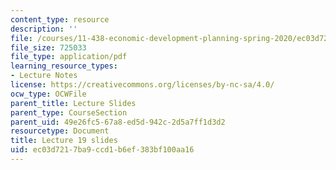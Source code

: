 ```yaml
---
content_type: resource
description: ''
file: /courses/11-438-economic-development-planning-spring-2020/ec03d7217ba9ccd1b6ef383bf100aa16_MIT11_438s20_lec19.pdf
file_size: 725033
file_type: application/pdf
learning_resource_types:
- Lecture Notes
license: https://creativecommons.org/licenses/by-nc-sa/4.0/
ocw_type: OCWFile
parent_title: Lecture Slides
parent_type: CourseSection
parent_uid: 49e26fc5-67a8-ed5d-942c-2d5a7ff1d3d2
resourcetype: Document
title: Lecture 19 slides
uid: ec03d721-7ba9-ccd1-b6ef-383bf100aa16
---
```

